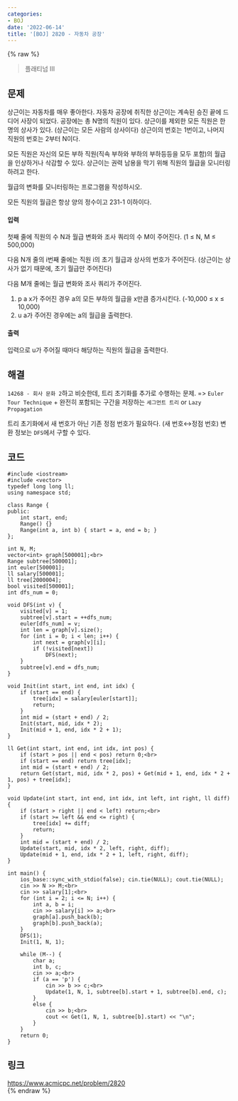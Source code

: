 ```yaml
---
categories:
- BOJ
date: '2022-06-14'
title: '[BOJ] 2820 - 자동차 공장'
---
```


{% raw %}
> 플래티넘 III<br>

## 문제
상근이는 자동차를 매우 좋아한다. 자동차 공장에 취직한 상근이는 계속된 승진 끝에 드디어 사장이 되었다. 공장에는 총 N명의 직원이 있다. 상근이를 제외한 모든 직원은 한 명의 상사가 있다. (상근이는 모든 사람의 상사이다) 상근이의 번호는 1번이고, 나머지 직원의 번호는 2부터 N이다.

모든 직원은 자신의 모든 부하 직원(직속 부하와 부하의 부하등등을 모두 포함)의 월급을 인상하거나 삭감할 수 있다. 상근이는 권력 남용을 막기 위해 직원의 월급을 모니터링 하려고 한다.

월급의 변화를 모니터링하는 프로그램을 작성하시오.

모든 직원의 월급은 항상 양의 정수이고 231-1 이하이다.

#### 입력
첫째 줄에 직원의 수 N과 월급 변화와 조사 쿼리의 수 M이 주어진다. (1 ≤ N, M ≤ 500,000)

다음 N개 줄의 i번째 줄에는 직원 i의 초기 월급과 상사의 번호가 주어진다. (상근이는 상사가 없기 때문에, 초기 월급만 주어진다)

다음 M개 줄에는 월급 변화와 조사 쿼리가 주어진다.

1.  p a x가 주어진 경우 a의 모든 부하의 월급을 x만큼 증가시킨다. (-10,000 ≤ x ≤ 10,000)
2.  u a가 주어진 경우에는 a의 월급을 출력한다.

#### 출력
입력으로 u가 주어질 때마다 해당하는 직원의 월급을 출력한다.

## 해결
`14268 - 회사 문화 2`하고 비슷한데, 트리 초기화를 추가로 수행하는 문제. => `Euler Tour Technique` + 완전히 포함되는 구간을 저장하는 `세그먼트 트리` or `Lazy Propagation`<br>

트리 초기화에서 새 번호가 아닌 기존 정점 번호가 필요하다. (새 번호↔정점 번호) 변환 정보는 `DFS`에서 구할 수 있다.

## 코드
```
#include <iostream>
#include <vector>
typedef long long ll;
using namespace std;

class Range {
public:
	int start, end;
	Range() {}
	Range(int a, int b) { start = a, end = b; }
};

int N, M;
vector<int> graph[500001];<br>
Range subtree[500001];
int euler[500001];
ll salary[500001];
ll tree[2000004];
bool visited[500001];
int dfs_num = 0;

void DFS(int v) {
	visited[v] = 1;
	subtree[v].start = ++dfs_num;
	euler[dfs_num] = v;
	int len = graph[v].size();
	for (int i = 0; i < len; i++) {
		int next = graph[v][i];
		if (!visited[next])
			DFS(next);
	}
	subtree[v].end = dfs_num;
}

void Init(int start, int end, int idx) {
	if (start == end) {
		tree[idx] = salary[euler[start]];
		return;
	}
	int mid = (start + end) / 2;
	Init(start, mid, idx * 2);
	Init(mid + 1, end, idx * 2 + 1);
}

ll Get(int start, int end, int idx, int pos) {
	if (start > pos || end < pos) return 0;<br>
	if (start == end) return tree[idx];
	int mid = (start + end) / 2;
	return Get(start, mid, idx * 2, pos) + Get(mid + 1, end, idx * 2 + 1, pos) + tree[idx];
}

void Update(int start, int end, int idx, int left, int right, ll diff) {
	if (start > right || end < left) return;<br>
	if (start >= left && end <= right) {
		tree[idx] += diff;
		return;
	}
	int mid = (start + end) / 2;
	Update(start, mid, idx * 2, left, right, diff);
	Update(mid + 1, end, idx * 2 + 1, left, right, diff);
}

int main() {
	ios_base::sync_with_stdio(false); cin.tie(NULL); cout.tie(NULL);
	cin >> N >> M;<br>
	cin >> salary[1];<br>
	for (int i = 2; i <= N; i++) {
		int a, b = i;
		cin >> salary[i] >> a;<br>
		graph[a].push_back(b);
		graph[b].push_back(a);
	}
	DFS(1);
	Init(1, N, 1);

	while (M--) {
		char a;
		int b, c;
		cin >> a;<br>
		if (a == 'p') {
			cin >> b >> c;<br>
			Update(1, N, 1, subtree[b].start + 1, subtree[b].end, c);
		}
		else {
			cin >> b;<br>
			cout << Get(1, N, 1, subtree[b].start) << "\n";
		}
	}
	return 0;
}
```

## 링크
https://www.acmicpc.net/problem/2820<br>
{% endraw %}
